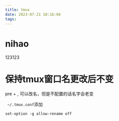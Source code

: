 ```yaml
---
title: tmux
date: 2023-07-21 10:16:04
tags:
---
```


# nihao

123123

# 保持tmux窗口名更改后不变

pre + , 可以改名，但是不配置的话名字会老变


` ~/.tmux.conf`添加

`set-option -g allow-rename off`
